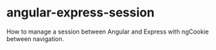 # angular-express-session
How to manage a session between Angular and Express with ngCookie between navigation.
